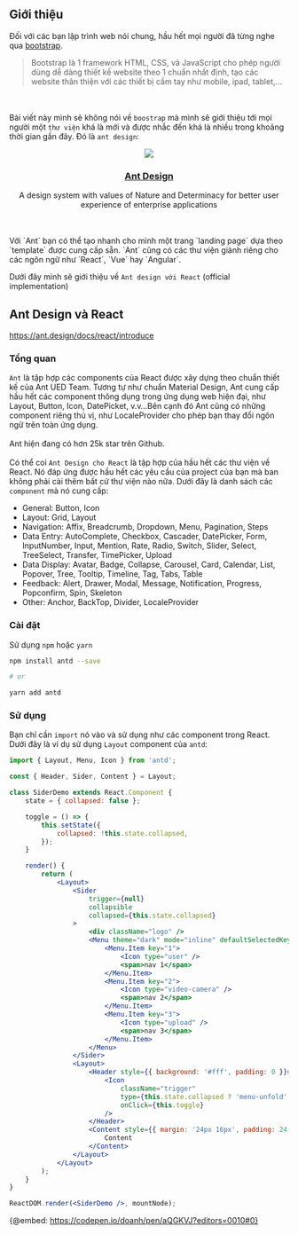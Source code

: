 ## Giới thiệu
Đối với các bạn lập trình web nói chung, hầu hết mọi người đã từng nghe qua [bootstrap](https://getbootstrap.com/).

> Bootstrap là 1 framework HTML, CSS, và JavaScript cho phép người dùng dễ dàng thiết kế website theo 1 chuẩn nhất định, tạo các website thân thiện với các thiết bị cầm tay như mobile, ipad, tablet,...

<br/><br/>
Bài viết này mình sẽ không nói về `boostrap` mà mình sẽ giới thiệu tới mọi người một `thư viện` khá là mới và được nhắc đến khá là nhiều trong khoảng thời gian gần đây. Đó là `ant design`:

<div align="center">

![](https://gw.alipayobjects.com/zos/rmsportal/KDpgvguMpGfqaHPjicRK.svg)
### [Ant Design](https://ant.design/)

A design system with values of Nature and Determinacy for better user experience of enterprise applications

</div>
<br/><br/>
Với `Ant` bạn có thể tạo nhanh cho mình một trang `landing page` dựa theo `template` được cung cấp sẵn. `Ant` cũng có các thư viện giành riêng cho các ngôn ngữ như `React`, `Vue` hay `Angular`.

Dưới đây mình sẽ giới thiệu về `Ant design với React` (official implementation)

## Ant Design và React
https://ant.design/docs/react/introduce

### Tổng quan
`Ant` là tập hợp các components của React được xây dựng theo chuẩn thiết kế của Ant UED Team. Tương tự như chuẩn Material Design, Ant cung cấp hầu hết các component thông dụng trong ứng dụng web hiện đại, như Layout, Button, Icon, DatePicket, v.v…Bên cạnh đó Ant cũng có những component riêng thú vị, như LocaleProvider cho phép bạn thay đổi ngôn ngữ trên toàn ứng dụng.
<br/><br/>
Ant hiện đang có hơn 25k star trên Github.
<br/><br/>
Có thể coi `Ant Design cho React` là tập hợp của hầu hết các thư viện về React. Nó đáp ứng được hầu hết các yêu cầu của project của bạn mà ban không phải cài thêm bất cứ thư viện nào nữa. Dưới đây là danh sách các `component` mà nó cung cấp:

- General: Button, Icon
- Layout: Grid, Layout
- Navigation: Affix, Breadcrumb, Dropdown, Menu, Pagination, Steps
- Data Entry: AutoComplete, Checkbox, Cascader, DatePicker, Form, InputNumber, Input, Mention, Rate, Radio, Switch, Slider, Select, TreeSelect, Transfer, TimePicker, Upload
- Data Display: Avatar, Badge, Collapse, Carousel, Card, Calendar, List, Popover, Tree, Tooltip, Timeline, Tag, Tabs, Table
- Feedback: Alert, Drawer, Modal, Message, Notification, Progress, Popconfirm, Spin, Skeleton
- Other: Anchor, BackTop, Divider, LocaleProvider

### Cài đặt
Sử dụng `npm` hoặc `yarn`
```sh
npm install antd --save

# or

yarn add antd

```

### Sử dụng
Bạn chỉ cần `import` nó vào và sử dụng như các component trong React. Dưới đây là ví dụ sử dụng `Layout` component của `antd`:

```jsx
import { Layout, Menu, Icon } from 'antd';

const { Header, Sider, Content } = Layout;

class SiderDemo extends React.Component {
    state = { collapsed: false };

    toggle = () => {
        this.setState({
            collapsed: !this.state.collapsed,
        });
    }

    render() {
        return (
            <Layout>
                <Sider
                    trigger={null}
                    collapsible
                    collapsed={this.state.collapsed}
                >
                    <div className="logo" />
                    <Menu theme="dark" mode="inline" defaultSelectedKeys={['1']}>
                        <Menu.Item key="1">
                            <Icon type="user" />
                            <span>nav 1</span>
                        </Menu.Item>
                        <Menu.Item key="2">
                            <Icon type="video-camera" />
                            <span>nav 2</span>
                        </Menu.Item>
                        <Menu.Item key="3">
                            <Icon type="upload" />
                            <span>nav 3</span>
                        </Menu.Item>
                    </Menu>
                </Sider>
                <Layout>
                    <Header style={{ background: '#fff', padding: 0 }}>
                        <Icon
                            className="trigger"
                            type={this.state.collapsed ? 'menu-unfold' : 'menu-fold'}
                            onClick={this.toggle}
                        />
                    </Header>
                    <Content style={{ margin: '24px 16px', padding: 24, background: '#fff', minHeight: 280 }}>
                        Content
                    </Content>
                </Layout>
            </Layout>
        );
    }
}

ReactDOM.render(<SiderDemo />, mountNode);
```

{@embed: https://codepen.io/doanh/pen/aQGKVJ?editors=0010#0}